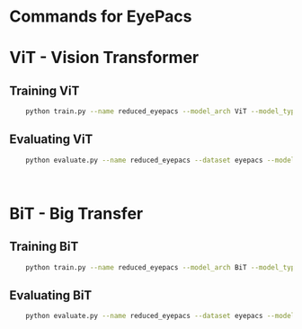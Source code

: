# Commands for EyePacs 

# ViT - Vision Transformer

## Training ViT

```sh
    python train.py --name reduced_eyepacs --model_arch ViT --model_type ViT-Ti_16 --dataset eyepacs --warmup_steps 500 --num_steps 1000 --num_workers 2 --learning_rate 0.03 --img_size 256 --batch_split 4 --train_batch_size 64 --eval_batch_size 16 --eval_every 50 --num_classes 5
```

## Evaluating ViT

```sh
    python evaluate.py --name reduced_eyepacs --dataset eyepacs --model_arch ViT --model_type ViT-Ti_16 --img_size 256 --batch_size 32 --num_workers 2 --num_classes 5
```

<br>


# BiT - Big Transfer

## Training BiT

```sh
    python train.py --name reduced_eyepacs --model_arch BiT --model_type BiT-M-R50x1 --dataset eyepacs --warmup_steps 500 --num_steps 1000 --num_workers 2 --learning_rate 0.03 --img_size 256 --batch_split 8 --train_batch_size 64 --eval_batch_size 16 --num_classes 5
```


## Evaluating BiT

```sh
    python evaluate.py --name reduced_eyepacs --dataset eyepacs --model_arch BiT --model_type BiT-M-R50x1 --img_size 256 --batch_size 4 --num_workers 2 --num_classes 5
```